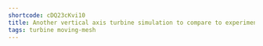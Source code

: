 ```yaml
---
shortcode: cDQ23cKvi10
title: Another vertical axis turbine simulation to compare to experiments
tags: turbine moving-mesh
---
```

